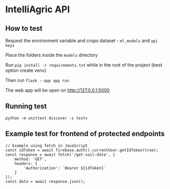 # IntelliAgric API

## How to test

Request the environment variable and crops dataset - `ml_models` and `api keys`

Place the folders inside the `models` directory

Run `pip install -r requirements.txt` while in the root of the project (best option create venv)

Then run `flask --app app run`

The web app will be open on http://127.0.0.1:5000


## Running test

`python -m unittest discover -s tests` 

## Example test for frontend of protected endpoints
```
// Example using fetch in JavaScript
const idToken = await firebase.auth().currentUser.getIdToken(true);
const response = await fetch('/get-soil-data', {
    method: 'GET',
    headers: {
        'Authorization': `Bearer ${idToken}`
    }
});
const data = await response.json();
```


